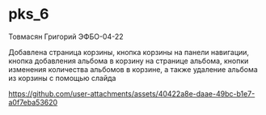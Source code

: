 # pks_6

Товмасян Григорий ЭФБО-04-22

Добавлена страница корзины, кнопка корзины на панели навигации, кнопка добавления альбома в корзину на странице альбома, кнопки изменения количества альбомов в корзине, а также удаление альбома из корзины с помощью слайда 

https://github.com/user-attachments/assets/40422a8e-daae-49bc-b1e7-a0f7eba53620


